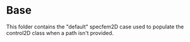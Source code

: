 # Base
This folder contains the "default" specfem2D case used to populate
the control2D class when a path isn't provided.
